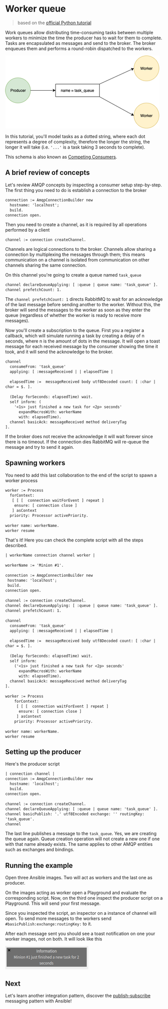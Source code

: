 # Worker queue

> based on the [official Python tutorial](https://www.rabbitmq.com/tutorials/tutorial-two-python.html)

Work queues allow distributing time-consuming tasks between multiple workers to
 minimize the time the producer has to wait for them to complete. Tasks are
 encapsulated as messages and send to the broker. The broker enqueues them and
 performs a round-robin dispatched to the workers.

![Diagram of worker queue](worker_queue.png)

In this tutorial, you'll model tasks as a dotted string, where each dot represents
 a degree of complexity, therefore the longer the string, the longer it will
 take (i.e. `'...'` is a task taking 3 seconds to complete).

This schema is also known as [Competing Consumers](https://www.enterpriseintegrationpatterns.com/patterns/messaging/CompetingConsumers.html).

## A brief review of concepts

Let's review AMQP concepts by inspecting a consumer setup step-by-step. The first
 thing you need to do is establish a connection to the broker

```smalltalk
connection := AmqpConnectionBuilder new
  hostname: 'localhost';
  build.
connection open.
```

Then you need to create a channel, as it is required by all operations performed
 by a client

```smalltalk
channel := connection createChannel.
```

Channels are logical connections to the broker. Channels allow sharing a
 connection by multiplexing the messages through them; this means communication
 on a channel is isolated from communication on other channels sharing the same connection.

On this channel you're going to create a queue named `task_queue`

````Smalltalk
channel declareQueueApplying: [ :queue | queue name: 'task_queue' ].
channel prefetchCount: 1.
````

The `channel prefetchCount: 1` directs RabbitMQ to wait for an acknowledge of
 the last message before sending another to the worker. Without this, the broker
 will send the messages to the worker as soon as they enter the queue (regardless
 of whether the worker is ready to receive more messages).

Now you'll create a subscription to the queue. First you a register a callback,
 which will simulate running a task by creating a delay of n seconds, where n
 is the amount of dots in the message. It will open a toast message for each
 received message by the consumer showing the time it took, and it will send
 the acknowledge to the broker.

```smalltalk
channel
  consumeFrom: 'task_queue'
  applying: [ :messageReceived | | elapsedTime |

  elapsedTime :=  messageReceived body utf8Decoded count: [ :char | char = $. ].

  (Delay forSeconds: elapsedTime) wait.
  self inform: (
    '<1s> just finished a new task for <2p> seconds'
      expandMacrosWith: workerName
      with: elapsedTime).
  channel basicAck: messageReceived method deliveryTag
].
```

If the broker does not receive the acknowledge it will wait forever since there
 is no timeout. If the connection dies RabbitMQ will re-queue the message and
 try to send it again.

## Spawning workers

You need to add this last collaboration to the end of the script to spawn a
 worker process

```smalltalk
worker := Process
  forContext:
   [ [ [  connection waitForEvent ] repeat ]
    ensure: [ connection close ]
   ] asContext
  priority: Processor activePriority.

worker name: workerName.
worker resume
```

That's it! Here you can check the complete script with all the steps described.

```smalltalk
| workerName connection channel worker |

workerName := 'Minion #1'.

connection := AmqpConnectionBuilder new
 hostname: 'localhost';
 build.
connection open.

channel := connection createChannel.
channel declareQueueApplying: [ :queue | queue name: 'task_queue' ].
channel prefetchCount: 1.

channel
  consumeFrom: 'task_queue'
  applying: [ :messageReceived | | elapsedTime |

  elapsedTime :=  messageReceived body utf8Decoded count: [ :char | char = $. ].

  (Delay forSeconds: elapsedTime) wait.
  self inform:
    ('<1s> just finished a new task for <2p> seconds'
      expandMacrosWith: workerName
      with: elapsedTime).
  channel basicAck: messageReceived method deliveryTag
].

worker := Process
    forContext:
     [ [ [  connection waitForEvent ] repeat ]
      ensure: [ connection close ]
     ] asContext
    priority: Processor activePriority.

worker name: workerName.
worker resume
```

## Setting up the producer

Here's the producer script

```smalltalk
| connection channel |
connection := AmqpConnectionBuilder new
  hostname: 'localhost';
  build.
connection open.

channel := connection createChannel.
channel declareQueueApplying: [ :queue | queue name: 'task_queue' ].
channel basicPublish: '.' utf8Encoded exchange: '' routingKey: 'task_queue'.
channel
```

The last line publishes a message to the `task_queue`. Yes, we are creating the
 queue again. Queue creation operation will not create a new one if one with that
 name already exists. The same applies to other AMQP entities such as exchanges
 and bindings.

## Running the example

Open three Ansible images. Two will act as workers and the last one as producer.

On the images acting as worker open a Playground and evaluate the corresponding
 script. Now, on the third one inspect the producer script on a Playground. This
 will send your first message.

Since you inspected the script, an inspector on a instance of channel will open.
 To send more messages to the workers send  `#basicPublish:exchange:routingKey:`
 to it.

After each message sent you should see a toast notification on one your worker
 images, not on both. It will look like this

![Message received toast](worker_queue_message_received_toast.png)

## Next

Let's learn another integration pattern, discover the [publish-subscribe](PublishSubscribe.md)
 messaging pattern with Ansible!
